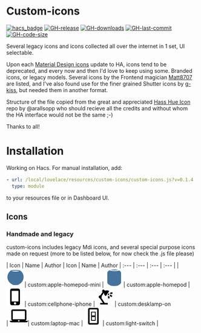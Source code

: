 # Custom-icons

[![hacs_badge](https://img.shields.io/badge/HACS-Custom-41BDF5.svg)](https://github.com/hacs/integration)
[![GH-release](https://img.shields.io/github/v/release/Mariusthvdb/custom-icons.svg?style=flat-square)](https://github.com/Mariusthvdb/custom-icons/releases)
[![GH-downloads](https://img.shields.io/github/downloads/Mariusthvdb/custom-icons/total?style=flat-square)](https://github.com/Mariusthvdb/custom-icons/releases)
[![GH-last-commit](https://img.shields.io/github/last-commit/Mariusthvdb/custom-icons.svg?style=flat-square)](https://github.com/Mariusthvdb/custom-icons/commits/master)
[![GH-code-size](https://img.shields.io/github/languages/code-size/Mariusthvdb/custom-icons.svg?color=red&style=flat-square)](https://github.com/Mariusthvdb/custom-icons)

Several legacy icons and icons collected all over the internet in 1 set, UI selectable.

Upon each [Material Design icons](http://materialdesignicons.com) update to HA, icons tend to be deprecated, and every now and then I'd love to keep using some. Branded icons, or legacy models. 
Several icons by the Frontend magician [Matt8707](https://github.com/matt8707/hass-config) are listed, and I've also found use for the finer grained Shutter icons by [g-kiss](https://github.com/g-kiss/Home-Assistant-custom-shutter-icons), but needed them in another format.

Structure of the file copied from the great and appreciated [Hass Hue Icon](https://github.com/arallsopp/hass-hue-icons) repo by @arallsopp who should recieve all the credits and without whom the HA interface would not be the same ;-)

Thanks to all!

# Installation
Working on Hacs. For manual installation, add:

```yaml
- url: /local/lovelace/resources/custom-icons/custom-icons.js?v=0.1.4
  type: module
```

to your resources file or in Dashboard UI.

## Icons

### Handmade and legacy

custom-icons includes legacy Mdi icons, and several special purpose icons made on request
(more to be listed below, for now check the .js file please)

[//]: # (Start Custom Icons)

| Icon | Name | Author | Icon | Name | Author
| :--- | :--- | :--- | :--- |
| ![custom:apple-homepod-mini](https://raw.githubusercontent.com/mariusthvdb/custom-icons/main/docs/svgs/apple-homepod-mini.svg)| custom:apple-homepod-mini | ![custom:apple-homepod](https://raw.githubusercontent.com/mariusthvdb/custom-icons/main/docs/svgs/apple-homepod.svg)| custom:apple-homepod 
| ![custom:cellphone-iphone](https://raw.githubusercontent.com/mariusthvdb/custom-icons/main/docs/svgs/cellphone-iphone.svg)| custom:cellphone-iphone | ![custom:desklamp-on](https://raw.githubusercontent.com/mariusthvdb/custom-icons/main/docs/svgs/desklamp-on.svg)| custom:desklamp-on  
| ![custom:laptop-mac](https://raw.githubusercontent.com/mariusthvdb/custom-icons/main/docs/svgs/laptop-mac.svg)| custom:laptop-mac | ![custom:light-switch](https://raw.githubusercontent.com/mariusthvdb/custom-icons/main/docs/svgs/light-switch.svg)| custom:light-switch | 



[//]: # (End Custom Icons)
